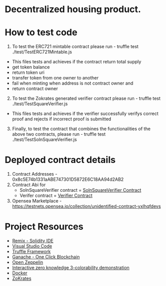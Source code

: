 # Decentralized housing product. 


# How to test code

1. To test the ERC721 mintable contract please run - truffle test ./test/TestERC721Mintable.js
 - This files tests and achieves if the contract return total supply
 -  get token balance
 -  return token uri
 -  transfer token from one owner to another
 -  fail when minting when address is not contract owner and 
 -  return contract owner
2. To test the Zokrates generated verifier contract please run - truffle test ./test/TestSquareVerifier.js
 - This files tests and achieves if the verifier successfully verifys correct proof and rejects if incorrect proof is submitted
3. Finally, to test the contract that combines the functionalities of the above two contracts, please run - truffle test ./test/TestSolnSquareVerifier.js


# Deployed contract details

1. Contract Addresses - 0x8c5E74b1331aABE747301D5872E6C18AA94d2AB2
2. Contract Abi for 
     - SolnSquareVerifier contract = [SolnSquareVerifier Contract](./SolnSquareVerifier.json)
     - Verifer contract = [Verifier Contract](./Verifier.json)
3. Opensea Marketplace - https://testnets.opensea.io/collection/unidentified-contract-yxlhqfdevs


# Project Resources

* [Remix - Solidity IDE](https://remix.ethereum.org/)
* [Visual Studio Code](https://code.visualstudio.com/)
* [Truffle Framework](https://truffleframework.com/)
* [Ganache - One Click Blockchain](https://truffleframework.com/ganache)
* [Open Zeppelin ](https://openzeppelin.org/)
* [Interactive zero knowledge 3-colorability demonstration](http://web.mit.edu/~ezyang/Public/graph/svg.html)
* [Docker](https://docs.docker.com/install/)
* [ZoKrates](https://github.com/Zokrates/ZoKrates)
